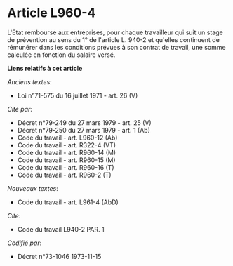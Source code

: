 # Article L960-4

L'Etat rembourse aux entreprises, pour chaque travailleur qui suit un stage de prévention au sens du 1° de l'article L. 940-2
et qu'elles continuent de rémunérer dans les conditions prévues à son contrat de travail, une somme calculée en fonction du
salaire versé.

**Liens relatifs à cet article**

_Anciens textes_:

  - Loi n°71-575 du 16 juillet 1971 - art. 26 (V)

_Cité par_:

  - Décret n°79-249 du 27 mars 1979 - art. 25 (V)
  - Décret n°79-250 du 27 mars 1979 - art. 1 (Ab)
  - Code du travail - art. L960-12 (Ab)
  - Code du travail - art. R322-4 (VT)
  - Code du travail - art. R960-14 (M)
  - Code du travail - art. R960-15 (M)
  - Code du travail - art. R960-16 (T)
  - Code du travail - art. R960-2 (T)

_Nouveaux textes_:

  - Code du travail - art. L961-4 (AbD)

_Cite_:

  - Code du travail L940-2 PAR. 1

_Codifié par_:

  - Décret n°73-1046 1973-11-15
